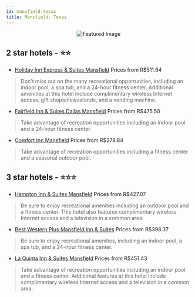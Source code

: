 ```yaml
---
id: mansfield-texas
title: Mansfield, Texas
---
```


<center><img src="https://i.travelapi.com/hotels/3000000/2250000/2246600/2246519/a48a2d0c_z.jpg" alt="Featured Image" /></center>


##  2 star hotels - ⭐️⭐️

-    [Holiday Inn Express & Suites Mansfield](https://us.hurb.com/hotels/mansfield/holiday-inn-express-suites-mansfield-JNP-JP068142?cmp=18055) Prices from R$511.64
   > Don't miss out on the many recreational opportunities, including an indoor pool, a spa tub, and a 24-hour fitness center. Additional amenities at this hotel include complimentary wireless Internet access, gift shops/newsstands, and a vending machine.
-    [Fairfield Inn & Suites Dallas Mansfield](https://us.hurb.com/hotels/mansfield/fairfield-inn-suites-dallas-mansfield-JNP-JP249096?cmp=18055) Prices from R$475.50
   > Take advantage of recreation opportunities including an indoor pool and a 24-hour fitness center.
-    [Comfort Inn Mansfield](https://us.hurb.com/hotels/mansfield/comfort-inn-mansfield-JNP-JP017854?cmp=18055) Prices from R$278.84
   > Take advantage of recreation opportunities including a fitness center and a seasonal outdoor pool.

##  3 star hotels - ⭐️⭐️⭐️

-    [Hampton Inn & Suites Mansfield](https://us.hurb.com/hotels/mansfield/hampton-inn-suites-mansfield-JNP-JP017817?cmp=18055) Prices from R$427.07
   > Be sure to enjoy recreational amenities including an outdoor pool and a fitness center. This hotel also features complimentary wireless Internet access and a television in a common area.
-    [Best Western Plus Mansfield Inn & Suites](https://us.hurb.com/hotels/mansfield/best-western-plus-mansfield-inn-suites-JNP-JP890002?cmp=18055) Prices from R$398.37
   > Be sure to enjoy recreational amenities, including an indoor pool, a spa tub, and a 24-hour fitness center.
-    [La Quinta Inn & Suites Mansfield](https://us.hurb.com/hotels/mansfield/la-quinta-inn-suites-mansfield-JNP-JP095397?cmp=18055) Prices from R$451.43
   > Take advantage of recreation opportunities including an indoor pool and a fitness center. Additional features at this hotel include complimentary wireless Internet access and a television in a common area.
